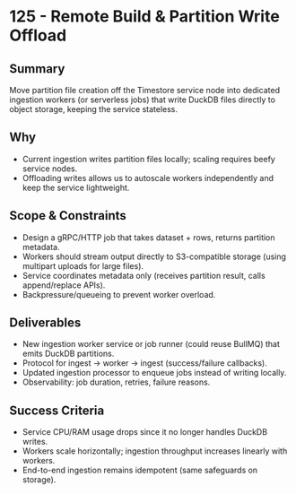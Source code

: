 # 125 - Remote Build & Partition Write Offload

## Summary
Move partition file creation off the Timestore service node into dedicated ingestion workers (or serverless jobs) that write DuckDB files directly to object storage, keeping the service stateless.

## Why
- Current ingestion writes partition files locally; scaling requires beefy service nodes.
- Offloading writes allows us to autoscale workers independently and keep the service lightweight.

## Scope & Constraints
- Design a gRPC/HTTP job that takes dataset + rows, returns partition metadata.
- Workers should stream output directly to S3-compatible storage (using multipart uploads for large files).
- Service coordinates metadata only (receives partition result, calls append/replace APIs).
- Backpressure/queueing to prevent worker overload.

## Deliverables
- New ingestion worker service or job runner (could reuse BullMQ) that emits DuckDB partitions.
- Protocol for ingest -> worker -> ingest (success/failure callbacks).
- Updated ingestion processor to enqueue jobs instead of writing locally.
- Observability: job duration, retries, failure reasons.

## Success Criteria
- Service CPU/RAM usage drops since it no longer handles DuckDB writes.
- Workers scale horizontally; ingestion throughput increases linearly with workers.
- End-to-end ingestion remains idempotent (same safeguards on storage).

